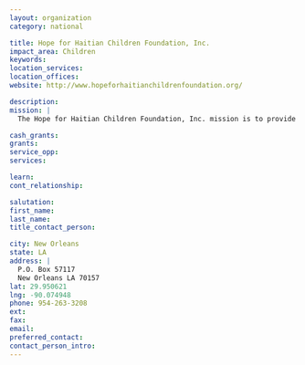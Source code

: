 ```yaml
---
layout: organization
category: national

title: Hope for Haitian Children Foundation, Inc.
impact_area: Children
keywords: 
location_services: 
location_offices: 
website: http://www.hopeforhaitianchildrenfoundation.org/

description: 
mission: |
  The Hope for Haitian Children Foundation, Inc. mission is to provide support and care to abandoned children in Haiti and families in need of assistance in caring for their children in Haiti. The center is committed to fostering a structured nourishing and social needs through the development of alternative programs that will help guide them on life's journey and prepare them well for their destination.

cash_grants: 
grants: 
service_opp: 
services: 

learn: 
cont_relationship: 

salutation: 
first_name: 
last_name: 
title_contact_person: 

city: New Orleans
state: LA
address: |
  P.O. Box 57117  
  New Orleans LA 70157
lat: 29.950621
lng: -90.074948
phone: 954-263-3208
ext: 
fax: 
email: 
preferred_contact: 
contact_person_intro: 
---
```

